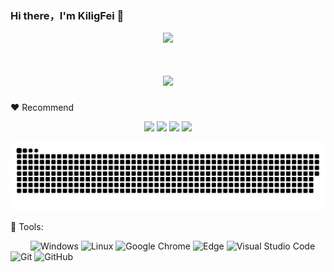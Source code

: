 ### Hi there，I'm KiligFei 👋

<div align="center"><img src="https://cdn.jsdelivr.net/gh/sun0225SUN/photos/images/202110311924844.png" /></div>
<h1 align="center">
 <img src="https://readme-typing-svg.herokuapp.com?color=244DF7A9&lines=welcome+to+my+GitHub"> 
</h1>

:heart: Recommend

<div align="center">
<a href="https://github.com/KiligFei/kilig.compoents">
    <img width="45%" hei src="https://github-readme-stats.vercel.app/api/pin/?username=KiligFei&repo=kilig.compoents&theme=dark&bg_color=0d1117&hide_border=true" /></a>
  <a href="https://github.com/KiligFei/kilig.me">
    <img width="45%" hei src="https://github-readme-stats.vercel.app/api/pin/?username=KiligFei&repo=kilig.me&theme=dark&bg_color=0d1117&hide_border=true" /></a>
  <a href="https://github.com/KiligFei/fix-deprecated-api">
    <img width="45%" hei src="https://github-readme-stats.vercel.app/api/pin/?username=KiligFei&repo=fix-deprecated-api&theme=dark&bg_color=0d1117&hide_border=true" /></a>
  <a href="https://github.com/KiligFei/plum-demo">
    <img width="45%" hei src="https://github-readme-stats.vercel.app/api/pin/?username=KiligFei&repo=plum-demo&theme=dark&bg_color=0d1117&hide_border=true" /></a>
</div>

![img](./profile-snake-contrib/github-contribution-grid-snake.svg)

🧰 Tools:

&emsp;&emsp;
![Windows](https://img.shields.io/badge/Windows-0078D6?style=flat-square&logo=windows&logoColor=white)
![Linux](https://img.shields.io/badge/Linux-FCC624?style=style=flat-square&logo=linux&logoColor=black)
![Google Chrome](https://img.shields.io/badge/Chrome-4285F4?style=flat-square&logo=GoogleChrome&logoColor=white)
![Edge](https://img.shields.io/badge/Edge-0078D7?style=flat-square&logo=Microsoft-edge&logoColor=white)
![Visual Studio Code](https://img.shields.io/badge/-Visual%20Studio%20Code-007ACC?style=flat-square&logo=Visual%20Studio%20Code&logoColor=fff)
![Git](https://img.shields.io/badge/-Git-FCC624?style=flat-square&logo=git)
![GitHub](https://img.shields.io/badge/-GitHub-pink?style=flat-square&logo=github)
